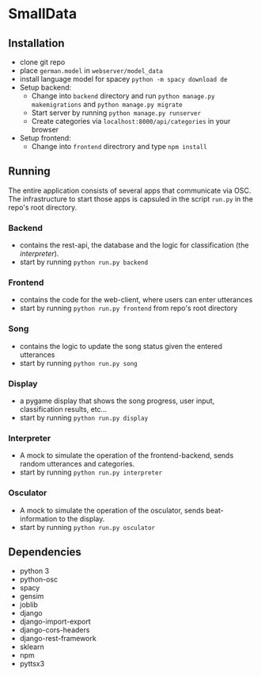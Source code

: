# SmallData

## Installation
* clone git repo
* place `german.model` in `webserver/model_data`
* install language model for spacey `python -m spacy download de`
* Setup backend:
  * Change into `backend` directory and run `python manage.py makemigrations` and `python manage.py migrate`
  * Start server by running `python manage.py runserver`
  * Create categories via `localhost:8000/api/categories` in your browser
* Setup frontend:
  *  Change into `frontend` directrory and type `npm install`
 
 

## Running

The entire application consists of several apps that communicate via OSC. The infrastructure to start those apps is capsuled in the script `run.py` in the repo's root directory.
### Backend
 * contains the rest-api, the database and the logic for classification (the *interpreter*). 
 * start by running `python run.py backend`
### Frontend
 * contains the code for the web-client, where users can enter utterances 
 * start by running `python run.py frontend` from repo's root directory
### Song
 * contains the logic to update the song status given the entered utterances
 * start by running `python run.py song`
### Display
 * a pygame display that shows the song progress, user input, classification results, etc... 
 * start by running `python run.py display`
### Interpreter
 * A mock to simulate the operation of the frontend-backend, sends random utterances and categories.
 * start by running `python run.py interpreter`
### Osculator
 * A mock to simulate the operation of the osculator, sends beat-information to the display.
 * start by running `python run.py osculator`


## Dependencies
 - python 3
 - python-osc
 - spacy
 - gensim
 - joblib
 - django
 - django-import-export
 - django-cors-headers
 - django-rest-framework
 - sklearn
 - npm
 - pyttsx3
